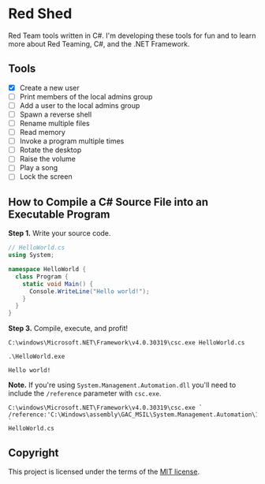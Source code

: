 # Red Shed
Red Team tools written in C#. I'm developing these tools for fun and to learn more about Red Teaming, C#, and the .NET Framework.

## Tools
- [x] Create a new user
- [ ] Print members of the local admins group
- [ ] Add a user to the local admins group
- [ ] Spawn a reverse shell
- [ ] Rename multiple files
- [ ] Read memory
- [ ] Invoke a program multiple times
- [ ] Rotate the desktop
- [ ] Raise the volume
- [ ] Play a song
- [ ] Lock the screen

## How to Compile a C# Source File into an Executable Program
**Step 1.** Write your source code. 
```cs
// HelloWorld.cs
using System;

namespace HelloWorld {
  class Program {
    static void Main() {
      Console.WriteLine("Hello world!");
    }
  }
}
```

**Step 3.** Compile, execute, and profit! 
```pwsh
C:\windows\Microsoft.NET\Framework\v4.0.30319\csc.exe HelloWorld.cs
```
```pwsh
.\HelloWorld.exe
```
```pwsh
Hello world!
```

**Note.** If you're using `System.Management.Automation.dll` you'll need to include the `/reference` parameter with `csc.exe`. 
```pwsh
C:\windows\Microsoft.NET\Framework\v4.0.30319\csc.exe `
/reference:'C:\Windows\assembly\GAC_MSIL\System.Management.Automation\1.0.0.0__31bf3856ad364e35\System.Management.Automation.dll' `
HelloWorld.cs
```

## Copyright
This project is licensed under the terms of the [MIT license](/LICENSE).